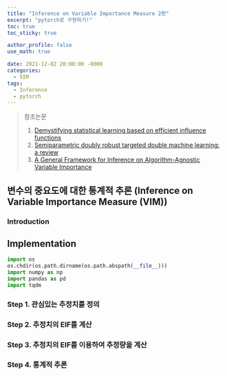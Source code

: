 ```yaml
---
title: "Inference on Variable Importance Measure 2편"
excerpt: "pytorch로 구현하기!"
toc: true
toc_sticky: true

author_profile: false
use_math: true

date: 2021-12-02 20:00:00 -0000
categories: 
  - VIM
tags:
  - Inference
  - pytorch
---
```



> 참조논문
> 1. [Demystifying statistical learning based on efficient influence functions](https://arxiv.org/abs/2107.00681)
> 2. [Semiparametric doubly robust targeted double machine learning: a review](https://arxiv.org/abs/2203.06469)
> 3. [A General Framework for Inference on Algorithm-Agnostic Variable Importance](https://www.tandfonline.com/doi/full/10.1080/01621459.2021.2003200)

## 변수의 중요도에 대한 통계적 추론 (Inference on Variable Importance Measure (VIM))

### Introduction


## Implementation

```python
import os
os.chdir(os.path.dirname(os.path.abspath(__file__)))
import numpy as np
import pandas as pd
import tqdm
```

### Step 1. 관심있는 추정치를 정의


### Step 2. 추정치의 EIF를 계산


### Step 3. 추정치의 EIF를 이용하여 추정량을 계산


### Step 4. 통계적 추론


<!--stackedit_data:
eyJoaXN0b3J5IjpbMTgzNzg2MDgyMiwyMDUwOTc5MTU4LDY4MD
M3NTY2OF19
-->